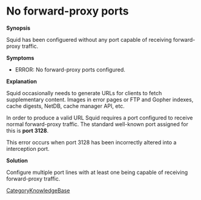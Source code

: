 # No forward-proxy ports

**Synopsis**

Squid has been configuered without any port capable of receiving
forward-proxy traffic.

**Symptoms**

  - ERROR: No forward-proxy ports configured.

**Explanation**

Squid occasionally needs to generate URLs for clients to fetch
supplementary content. Images in error pages or FTP and Gopher indexes,
cache digests, NetDB, cache manager API, etc.

In order to produce a valid URL Squid requires a port configured to
receive normal forward-proxy traffic. The standard well-known port
assigned for this is **port 3128**.

This error occurs when port 3128 has been incorrectly altered into a
interception port.

**Solution**

Configure multiple port lines with at least one being capable of
receiving forward-proxy traffic.

[CategoryKnowledgeBase](/CategoryKnowledgeBase#)
